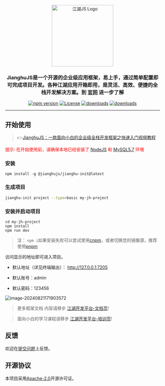 <p align="center">
  <a href="https://www.openjianghu.org/" target="blank"><img src="https://raw.githubusercontent.com/jianghujs/jianghu/master/app/public/img/logo.svg" width="200" alt="江湖JS Logo" /></a>
</p>
<h3 align="center">JianghuJS是一个开源的企业级应用框架，易上手，通过简单配置即可完成项目开发。各种江湖应用开箱即用，是灵活、高效、便捷的全栈开发解决方案。到 <a href="https://www.openjianghu.org/" target="_blank">官网</a> 进一步了解</h3>

<p align="center">
  <a href="https://www.npmjs.com/package/@jianghujs/jianghu"><img src="https://img.shields.io/npm/v/@jianghujs/jianghu.svg?style=for-the-badge" alt="npm version" /></a>
  <a href="https://www.npmjs.com/package/@jianghujs/jianghu"><img src="https://img.shields.io/npm/l/@jianghujs/jianghu.svg?style=for-the-badge" alt="License"></a>
  <a href="https://www.npmjs.com/package/@jianghujs/jianghu"><img src="https://img.shields.io/npm/dt/@jianghujs/jianghu.svg?style=for-the-badge&color=#4fc08d" alt="downloads" /></a>
  <a href="https://www.npmjs.com/package/@jianghujs/jianghu"><img src="https://img.shields.io/npm/dm/@jianghujs/jianghu.svg?style=for-the-badge&color=#4fc08d" alt="downloads" /></a>
</p>




---

## 开始使用
> 👉[JianghuJS：一款面向小白的企业级全栈开发框架之快速入门视频教程](https://www.bilibili.com/video/BV1DwWUeuEdz/)

<span style="color: red">提示: 在开始使用前，请确保本地已经安装了 [NodeJS](https://nodejs.org/zh-cn) 和 [MySQL5.7](https://downloads.mysql.com/archives/community/) 环境</span>

### 安装

```
npm install -g @jianghujs/jianghu-init@latest
```

### 生成项目

```bash
jianghu-init project --type=basic my-jh-project
```

### 安装并启动项目

```
cd my-jh-project
npm install
npm run dev
```

> 注： `npm i`如果安装失败可以尝试使用[cnpm](https://developer.aliyun.com/mirror/NPM?from=tnpm)，或者切换您的镜像源，推荐使用[pnpm](https://pnpm.io/)

访问显示的地址即可进入项目。

- 默认地址（详见终端输出）： http://127.0.0.1:7205

- 默认账号：admin 

- 默认密码：123456

![image-20240821171903572](https://s21.ax1x.com/2024/08/21/pAi8ryd.png)

> 更多框架文档 内容请移步 [江湖开发平台-文档页](https://www.openjianghu.org/doc/page/article/11101)!

> 面向小白的学习课程请移步 [江湖开发平台-培训页](https://www.openjianghu.org/doc/page/article/10001)!


## 反馈

欢迎在[提交问题](https://github.com/jianghujs/jianghu/issues/new)上反馈。

## 开源协议

本项目采用[Apache-2.0](https://opensource.org/licenses/apache-2-0)开源许可证。